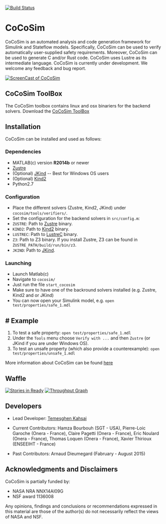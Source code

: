 [![Build Status](https://travis-ci.org/coco-team/cocoSim.svg?branch=master)](https://travis-ci.org/coco-team/cocoSim)

# CoCoSim

CoCoSim is an automated analysis and code generation framework for
Simulink and Stateflow models. Specifically, CoCoSim can be used to
verify automatically user-supplied safety requirements. Moreover,
CoCoSim can be used to generate C and/or Rust code. CoCoSim uses
Lustre as its intermediate language. CoCoSim is currently under
development. We welcome any feedback and bug report.

[![ScreenCast of CoCoSim](http://i.imgur.com/itLte0X.png)](https://youtu.be/iqwVCiU46Y4)

## CoCoSim ToolBox

The CoCoSim toolbox contains linux and osx binariers for the backend solvers.
Download the [CoCoSim ToolBox](https://github.com/coco-team/cocoSim/releases)



## Installation

CoCoSim can be installed and used as follows:

### Dependencies

* MATLAB(c) version **R2014b** or newer
* [Zustre](https://github.com/lememta/zustre)
* (Optional) [JKind](https://github.com/agacek/jkind) -- Best for Windows OS users
* (Optional) [Kind2](http://kind2-mc.github.io/kind2/)
* Python2.7

### Configuration

* Place the different solvers (Zustre, Kind2, JKind) under ```cocosim/tools/verifiers/```.
* Set the configuration for the backend solvers in `src/config.m`:
 * `ZUSTRE`: Path to [Zustre](https://github.com/coco-team/zustre) binary.
 * `KIND2`: Path to [Kind2](https://github.com/kind2-mc/kind2) binary.
 * `LUSTREC`: Path to [LustreC](https://github.com/coco-team/lustrec) binary.
 * `Z3`: Path to Z3 binary. If you install Zustre, Z3 can be found in `ZUSTRE_PATH/build/run/bin/z3`.
 * `JKIND`: Path to [JKind](https://github.com/agacek/jkind).


### Launching

+ Launch Matlab(c)
+ Navigate to `cocosim/`
+ Just run the file ```start_cocosim```
+ Make sure to have one of the backround solvers installed (e.g. Zustre, Kind2 and or JKind)
+ You can now open your Simulink model, e.g. ```open test/properties/safe_1.mdl```

## # Example

1. To test a safe property: `open test/properties/safe_1.mdl`
2. Under the `Tools` menu choose `Verify with ...` and then `Zustre` (or JKind if you are under Windows OS).
3. To test an unsafe property (which also provide a counterexample):
   `open test/properties/unsafe_1.mdl`

More information about CoCoSim can be found [here](https://github.com/coco-team/cocoSim/wiki/CoCoSim)

## Waffle
[![Stories in Ready](https://badge.waffle.io/coco-team/cocoSim.png?label=ready&title=Ready)](https://waffle.io/coco-team/cocoSim)
[![Throughput Graph](https://graphs.waffle.io/coco-team/cocoSim/throughput.svg)](https://waffle.io/coco-team/cocoSim/metrics/throughput)

## Developers

* Lead Developer: [Temesghen Kahsai](http://www.lememta.info/)

* Current Contributors: Hamza Bourbouh (SGT - USA), Pierre-Loic
  Garoche (Onera - France), Claire Pagetti (Onera - France), Eric
  Noulard (Onera - France), Thomas Loquen (Onera - France), Xavier
  Thirioux (ENSEEIHT - France)

* Past Contributors: Arnaud Dieumegard (Fabruary - August 2015)


## Acknowledgments and Disclaimers

CoCoSim is partially funded by:

   * NASA NRA NNX14AI09G
   * NSF award 1136008

Any opinions, findings and conclusions or recommendations expressed in
this material are those of the author(s) do not necessarily
reflect the views of NASA and NSF.
